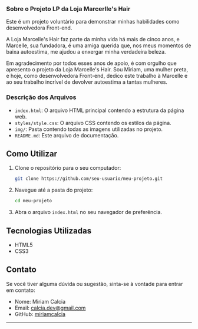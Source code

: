 ### Sobre o Projeto LP da Loja Marcerlle's Hair

Este é um projeto voluntário para demonstrar minhas habilidades como desenvolvedora Front-end.

A Loja Marcelle's Hair faz parte da minha vida há mais de cinco anos, e Marcelle, sua fundadora, é uma amiga querida que, nos meus momentos de baixa autoestima, me ajudou a enxergar minha verdadeira beleza.

Em agradecimento por todos esses anos de apoio, é com orgulho que apresento o projeto da Loja Marcelle's Hair. Sou Miriam, uma mulher preta, e hoje, como desenvolvedora Front-end, dedico este trabalho à Marcelle e ao seu trabalho incrível de devolver autoestima a tantas mulheres.

### Descrição dos Arquivos

- `index.html`: O arquivo HTML principal contendo a estrutura da página web.
- `styles/style.css`: O arquivo CSS contendo os estilos da página.
- `img/`: Pasta contendo todas as imagens utilizadas no projeto.
- `README.md`: Este arquivo de documentação.

## Como Utilizar

1. Clone o repositório para o seu computador:
    ```bash
    git clone https://github.com/seu-usuario/meu-projeto.git
    ```

2. Navegue até a pasta do projeto:
    ```bash
    cd meu-projeto
    ```

3. Abra o arquivo `index.html` no seu navegador de preferência.

## Tecnologias Utilizadas

- HTML5
- CSS3

## Contato

Se você tiver alguma dúvida ou sugestão, sinta-se à vontade para entrar em contato:

- Nome: Miriam Calcia
- Email: calcia.dev@gmail.com
- GitHub: [miriamcalcia](https://github.com/miriamcalcia)

---


